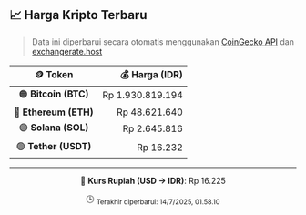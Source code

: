 

<!-- HARGA_KRIPTO -->
## 📈 Harga Kripto Terbaru

> Data ini diperbarui secara otomatis menggunakan [CoinGecko API](https://www.coingecko.com/) dan [exchangerate.host](https://exchangerate.host/)

<div align="center">

| 🪙 Token | 💰 Harga (IDR) |
|:------:|---------------:|
| 🟠 **Bitcoin (BTC)**   | Rp 1.930.819.194 |
| 🔵 **Ethereum (ETH)**  | Rp 48.621.640 |
| 🟣 **Solana (SOL)**    | Rp 2.645.816 |
| 🟢 **Tether (USDT)**   | Rp 16.232 |

---

💱 **Kurs Rupiah (USD → IDR)**: Rp 16.225

🕒 <sub>Terakhir diperbarui: 14/7/2025, 01.58.10</sub>

</div>
<!-- /HARGA_KRIPTO -->